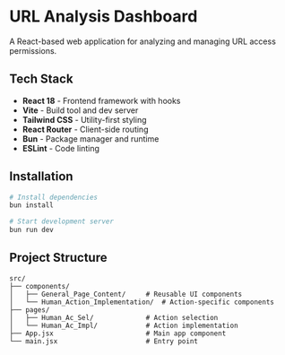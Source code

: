 # URL Analysis Dashboard

A React-based web application for analyzing and managing URL access permissions.

## Tech Stack

- **React 18** - Frontend framework with hooks
- **Vite** - Build tool and dev server
- **Tailwind CSS** - Utility-first styling
- **React Router** - Client-side routing
- **Bun** - Package manager and runtime
- **ESLint** - Code linting

## Installation

```bash
# Install dependencies
bun install

# Start development server
bun run dev

```

## Project Structure

```
src/
├── components/
│   ├── General_Page_Content/     # Reusable UI components
│   └── Human_Action_Implementation/  # Action-specific components
├── pages/
│   ├── Human_Ac_Sel/             # Action selection
│   └── Human_Ac_Impl/            # Action implementation
├── App.jsx                       # Main app component
└── main.jsx                      # Entry point
```
